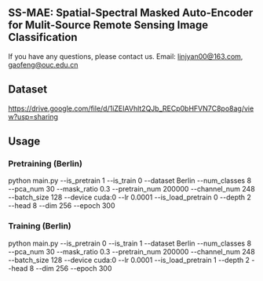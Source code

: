 ## SS-MAE: Spatial-Spectral Masked Auto-Encoder for Mulit-Source Remote Sensing Image Classification

If you have any questions, please contact us. Email: linjyan00@163.com, gaofeng@ouc.edu.cn

## Dataset
https://drive.google.com/file/d/1iZEIAVhlt2QJb_RECp0bHFVN7C8po8ag/view?usp=sharing

## Usage
### Pretraining (Berlin)
python main.py  --is_pretrain 1 --is_train 0 --dataset Berlin --num_classes 8 --pca_num 30 --mask_ratio 0.3 --pretrain_num 200000 --channel_num 248 --batch_size 128 --device cuda:0 --lr 0.0001 --is_load_pretrain 0 --depth 2  --head 8  --dim  256 --epoch 300
### Training (Berlin)
python main.py  --is_pretrain 0 --is_train 1 --dataset Berlin --num_classes 8 --pca_num 30 --mask_ratio 0.3 --pretrain_num 200000 --channel_num 248 --batch_size 128 --device cuda:0 --lr 0.0001 --is_load_pretrain 1 --depth 2  --head 8  --dim  256 --epoch 300




